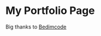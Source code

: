 # My Portfolio Page

Big thanks to [Bedimcode](https://github.com/bedimcode/responsive-mini-portfolio)
